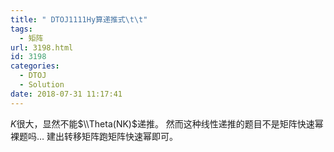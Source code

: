 ```yaml
---
title: " DTOJ1111Hy算递推式\t\t"
tags:
  - 矩阵
url: 3198.html
id: 3198
categories:
  - DTOJ
  - Solution
date: 2018-07-31 11:17:41
---
```


$K$很大，显然不能$\\Theta(NK)$递推。 然而这种线性递推的题目不是矩阵快速幂裸题吗… 建出转移矩阵跑矩阵快速幂即可。